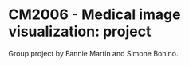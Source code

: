 # CM2006 - Medical image visualization: project

Group project by Fannie Martin and Simone Bonino.

## 